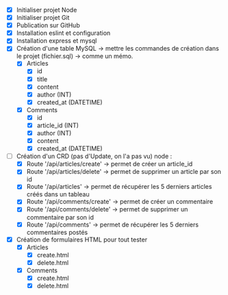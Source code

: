 - [X] Initialiser projet Node
- [X] Initialiser projet Git
- [X] Publication sur GitHub
- [X] Installation eslint et configuration
- [X] Installation express et mysql 
- [X] Création d'une table MySQL → mettre les commandes de création dans le projet (fichier.sql) → comme un mémo.
    - [X] Articles
        - [X] id
        - [X] title
        - [X] content
        - [X] author (INT)
        - [X] created_at (DATETIME)
    - [X] Comments
        - [X] id
        - [X] article_id (INT)
        - [X] author (INT)
        - [X] content 
        - [X] created_at (DATETIME)

- [ ] Création d'un CRD (pas d'Update, on l'a pas vu) node :
    - [X] Route '/api/articles/create' → permet de créer un article_id
    - [X] Route '/api/articles/delete' → permet de supprimer un article par son id
    - [X] Route '/api/articles' → permet de récupérer les 5 derniers articles créés dans un tableau 
    - [X] Route '/api/comments/create' → permet de créer un commentaire
    - [X] Route '/api/comments/delete' → permet de supprimer un commentaire par son id 
    - [X] Route '/api/comments' → permet de récupérer les 5 derniers commentaires postés 
    
- [X] Création de formulaires HTML pour tout tester
    - [X] Articles
        - [X] create.html
        - [X] delete.html
    - [X] Comments
        - [X] create.html
        - [X] delete.html 